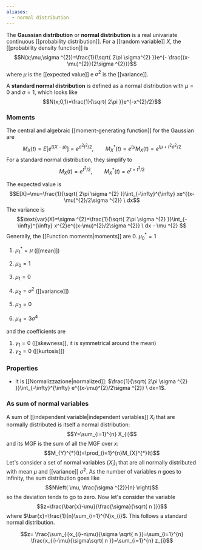 ```yaml
---
aliases:
  - normal distribution
---
```

The **Gaussian distribution** or **normal distribution** is a real univariate continuous [[probability distribution]]. For a [[random variable]] $X$, the [[probability density function]] is
$$N(x;\mu,\sigma ^{2})=\frac{1}{\sqrt{ 2\pi \sigma^{2} }}e^{- \frac{(x-\mu)^{2}}{2\sigma ^{2}}}$$
where $\mu$ is the [[expected value]] e $\sigma ^{2}$ is the [[variance]].

A **standard normal distribution** is defined as a normal distribution with $\mu=0$ and $\sigma=1$, which looks like
$$N(x;0,1)=\frac{1}{\sqrt{ 2\pi }}e^{-x^{2}/2}$$
### Moments
The central and algebraic [[moment-generating function]] for the Gaussian are
$$M_{X}(t)=E[e^{t(X-\mu)}]=e^{\sigma ^{2}t^{2}/2},\qquad M_{X}^{*}(t)=e^{t\mu}M_{X}(t)=e^{t\mu+t^{2}\sigma ^{2}/2}$$
For a standard normal distribution, they simplify to
$$M_{X}(t)=e^{t^{2}/2},\qquad M_{X}^{*}(t)=e^{t+t^{2}/2}$$


The expected value is
$$E[X]=\mu=\frac{1}{\sqrt{ 2\pi \sigma ^{2} }}\int_{-\infty}^{\infty} xe^{(x-\mu)^{2}/2\sigma ^{2}} \ dx$$
The variance is
$$\text{var}(X)=\sigma ^{2}=\frac{1}{\sqrt{ 2\pi \sigma ^{2} }}\int_{-\infty}^{\infty} x^{2}e^{(x-\mu)^{2}/2\sigma ^{2}} \ dx - \mu ^{2} $$
Generally, the [[Function moments|moments]] are
0. $\mu_{0}^{*}=1$
1. $\mu_{1}^{*}=\mu$ ([[mean]])

0. $\mu_{0}=1$
1. $\mu_{1}=0$
2. $\mu_{2}=\sigma ^{2}$ ([[variance]])
3. $\mu_{3}=0$
4. $\mu_{4}=3\sigma^{4}$

and the coefficients are
1. $\gamma_{1}=0$ ([[skewness]], it is symmetrical around the mean)
2. $\gamma_{2}=0$ ([[kurtosis]])
### Properties
- It is [[Normalizzazione|normalized]]: $\frac{1}{\sqrt{ 2\pi \sigma ^{2} }}\int_{-\infty}^{\infty} e^{(x-\mu)^{2}/2\sigma ^{2}} \ dx=1$.
### As sum of normal variables
A sum of [[independent variable|independent variables]] $X_{i}$ that are normally distributed is itself a normal distribution:
$$Y=\sum_{i=1}^{n} X_{i}$$
and its MGF is the sum of all the MGF over $x$:
$$M_{Y}^{*}(t)=\prod_{i=1}^{n}M_{X}^{*}(t)$$
Let's consider a set of normal variables $\{X_{i}\}_{i}$ that are all normally distributed with mean $\mu$ and [[variance]] $\sigma ^{2}$. As the number of variables $n$ goes to infinity, the sum distribution goes like
$$N\left( \mu, \frac{\sigma ^{2}}{n} \right)$$
so the deviation tends to go to zero. Now let's consider the variable
$$z=\frac{\bar{x}-\mu}{\frac{\sigma}{\sqrt{ n }}}$$
where $\bar{x}=\frac{1}{n}\sum_{i=1}^{N}x_{i}$. This follows a standard normal distribution.


$$z= \frac{\sum_{i}x_{i}-n\mu}{\sigma \sqrt{ n }}=\sum_{i=1}^{n} \frac{x_{i}-\mu}{\sigma\sqrt{ n }}=\sum_{i=1}^{n} z_{i}$$
